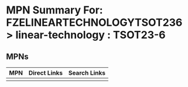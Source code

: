 



# MPN Summary For: FZELINEARTECHNOLOGYTSOT236 > linear-technology : TSOT23-6

## MPNs
  

|MPN|Direct Links|Search Links|
| :--- | :--- | :--- |
||||
